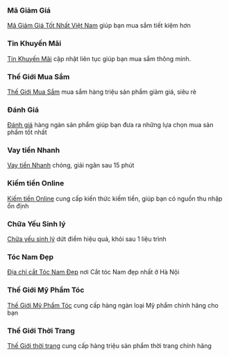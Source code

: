 ### Mã Giảm Giá
[Mã Giảm Giá Tốt Nhất Việt Nam](https://thanbarber.com/ma-giam-gia) giúp bạn mua sắm tiết kiệm hơn

### Tin Khuyến Mãi
[Tin Khuyến Mãi](https://thanbarber.com/tin-khuyen-mai) cập nhật liên tục giúp bạn mua sắm thông minh.

### Thế Giới Mua Sắm
[Thế Giới Mua Sắm](https://shop.thanbarber.com) mua sắm hàng triệu sản phẩm giảm giá, siêu rẻ

### Đánh Giá
[Đánh giá](https://thanbarber.com/review) hàng ngàn sản phẩm giúp bạn đưa ra những lựa chọn mua sản phẩm tốt nhất

### Vay tiền Nhanh
[Vay tiền Nhanh](https://thanbarber.com/vay-tien-nhanh) chóng, giải ngân sau 15 phút

### Kiếm tiền Online
[Kiếm tiền Online](https://thanbarber.com/kiem-tien-online) cung cấp kiến thức kiếm tiền, giúp bạn có nguồn thu nhập ổn định

### Chữa Yếu Sinh lý 
[Chữa yếu sinh lý](https://thanbarber.com/thuoc-chua-yeu-sinh-ly) dứt điểm hiệu quả, khỏi sau 1 liệu trình

### Tóc Nam Đẹp
[Địa chỉ cắt Tóc Nam Đẹp](https://thanbarbershop.com) nơi Cắt tóc Nam đẹp nhất ở Hà Nội


### Thế Giới Mỹ Phẩm Tóc
[Thế Giới Mỹ Phẩm Tóc](https://store.thanbarbershop.com) cung cấp hàng ngàn loại Mỹ phẩm chính hãng cho bạn

### Thế Giới Thời Trang
[Thế Giới thời trang](https://store.thanbarbershop.net) cung cấp hàng triệu sản phẩm thời trang chính hãng
